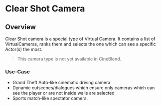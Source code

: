 
# Clear Shot Camera

## Overview
Clear Shot camera is a special type of Virtual Camera. It contains a list of VirtualCameras, ranks them and selects the one which can see a specific Actor(s) the most. 

> This camera type is not yet available in CineBlend.

### Use-Case
- Grand Theft Auto-like cinematic driving camera
- Dynamic cutscenes/dialogues which ensure only cameras which can see the player or are not inside walls are selected
- Sports match-like spectator camera.